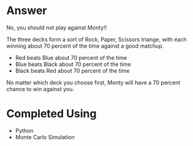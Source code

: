 # Answer

No, you should not play against Monty!!

The three decks form a sort of Rock, Paper, Scissors triange, with each winning about 70 percent of the time against a good matchup.
- Red beats Blue about 70 percent of the time
- Blue beats Black about 70 percent of the time
- Black beats Red about 70 percent of the time

No matter which deck you choose first, Monty will have a 70 percent chance to win against you.

# Completed Using
- Python
- Monte Carlo Simulation